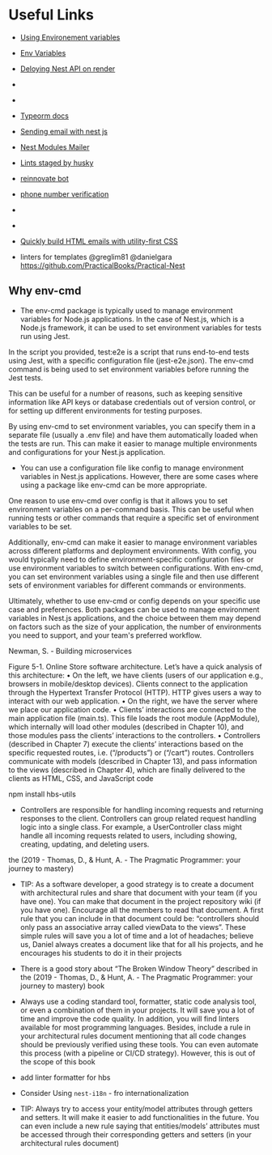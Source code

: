 # Useful Links

- [Using Environement variables](https://docs.nestjs.com/security/authentication#authentication)
- [Env Variables](https://www.tomray.dev/nestjs-config)
- [Deloying Nest API on render](https://community.render.com/t/how-deploy-a-nestjs-app-at-the-platform/6542)
- [](https://github.dev/KashanSiddiqui/Nest-Js-Boiler-Plate)
- [](https://drive.google.com/file/d/11WlG405dHi88LpJVUYJNxc7_lFpgkNfI/view)
- [Typeorm docs](https://typeorm.io/)
- [Sending email with nest js ](https://notiz.dev/blog/send-emails-with-nestjs)
- [Nest Modules Mailer](https://nest-modules.github.io/mailer/docs/mailer#configuration)
- [Lints staged by husky](https://youtu.be/_ssKvmZqSnk)
- [reinnovate bot](https://docs.renovatebot.com/configuration-options/)
- [phone number verification]()
- [](https://nestjs-i18n.com/quick-start)
- [](https://medium.com/google-developers/exploring-es7-decorators-76ecb65fb841)
- [Quickly build HTML emails
  with utility-first CSS](https://maizzle.com/)

- linters for templates
  @greglim81
  @danielgara
  https://github.com/PracticalBooks/Practical-Nest

## Why env-cmd

- The env-cmd package is typically used to manage environment variables for Node.js applications. In the case of Nest.js, which is a Node.js framework, it can be used to set environment variables for tests run using Jest.

In the script you provided, test:e2e is a script that runs end-to-end tests using Jest, with a specific configuration file (jest-e2e.json). The env-cmd command is being used to set environment variables before running the Jest tests.

This can be useful for a number of reasons, such as keeping sensitive information like API keys or database credentials out of version control, or for setting up different environments for testing purposes.

By using env-cmd to set environment variables, you can specify them in a separate file (usually a .env file) and have them automatically loaded when the tests are run. This can make it easier to manage multiple environments and configurations for your Nest.js application.

- You can use a configuration file like config to manage environment variables in Nest.js applications. However, there are some cases where using a package like env-cmd can be more appropriate.

One reason to use env-cmd over config is that it allows you to set environment variables on a per-command basis. This can be useful when running tests or other commands that require a specific set of environment variables to be set.

Additionally, env-cmd can make it easier to manage environment variables across different platforms and deployment environments. With config, you would typically need to define environment-specific configuration files or use environment variables to switch between configurations. With env-cmd, you can set environment variables using a single file and then use different sets of environment variables for different commands or environments.

Ultimately, whether to use env-cmd or config depends on your specific use case and preferences. Both packages can be used to manage environment variables in Nest.js applications, and the choice between them may depend on factors such as the size of your application, the number of environments you need to support, and your team's preferred workflow.

Newman, S. - Building microservices

Figure 5-1. Online Store software architecture.
Let’s have a quick analysis of this architecture:
• On the left, we have clients (users of our application e.g., browsers in mobile/desktop devices). Clients connect
to the application through the Hypertext Transfer Protocol (HTTP). HTTP gives users a way to interact with
our web application.
• On the right, we have the server where we place our application code.
• Clients’ interactions are connected to the main application file (main.ts). This file loads the root module
(AppModule), which internally will load other modules (described in Chapter 10), and those modules pass the
clients’ interactions to the controllers.
• Controllers (described in Chapter 7) execute the clients’ interactions based on the specific requested routes, i.e.
(“/products”) or (“/cart”) routes. Controllers communicate with models (described in Chapter 13), and pass
information to the views (described in Chapter 4), which are finally delivered to the clients as HTML, CSS,
and JavaScript code

npm install hbs-utils

- Controllers are responsible for handling incoming requests and returning responses to the client. Controllers can
  group related request handling logic into a single class. For example, a UserController class might handle all
  incoming requests related to users, including showing, creating, updating, and deleting users.

the (2019 -
Thomas, D., & Hunt, A. - The Pragmatic Programmer: your journey to mastery)

- TIP: As a software developer, a good strategy is to create a document with architectural rules
  and share that document with your team (if you have one). You can make that document in the
  project repository wiki (if you have one). Encourage all the members to read that document. A
  first rule that you can include in that document could be: “controllers should only pass an
  associative array called viewData to the views”. These simple rules will save you a lot of time
  and a lot of headaches; believe us, Daniel always creates a document like that for all his projects,
  and he encourages his students to do it in their projects

- There is a good story about “The Broken Window Theory” described in the (2019 -
  Thomas, D., & Hunt, A. - The Pragmatic Programmer: your journey to mastery) book
- Always use a coding standard tool, formatter, static code analysis tool, or even a
  combination of them in your projects. It will save you a lot of time and improve the code quality.
  In addition, you will find linters available for most programming languages. Besides, include a
  rule in your architectural rules document mentioning that all code changes should be previously
  verified using these tools. You can even automate this process (with a pipeline or CI/CD
  strategy). However, this is out of the scope of this book

- add linter formatter for hbs

- Consider Using `nest-i18n` - fro internationalization

- TIP: Always try to access your entity/model attributes through getters and setters. It will make
  it easier to add functionalities in the future. You can even include a new rule saying that
  entities/models’ attributes must be accessed through their corresponding getters and setters (in
  your architectural rules document)
